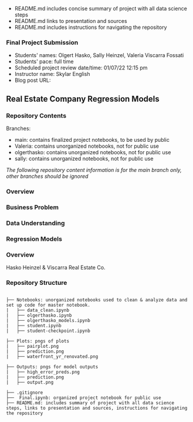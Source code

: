 - README.md includes concise summary of project with all data science steps
- README.md links to presentation and sources
- README.md includes instructions for navigating the repository
### Final Project Submission
- Students' names: Olgert Hasko, Sally Heinzel, Valeria Viscarra Fossati
- Students' pace: full time
- Scheduled project review date/time: 01/07/22 12:15 pm
- Instructor name: Skylar English
- Blog post URL:

## Real Estate Company Regression Models

### Repository Contents

Branches:
- main: contains finalized project notebooks, to be used by public
- Valeria: contains unorganized notebooks, not for public use
- olgerthasko: contains unorganized notebooks, not for public use
- sally: contains unorganized notebooks, not for public use

*The following repository content information is for the main branch only, other branches should be ignored*

### Overview 
### Business Problem
### Data Understanding
### Regression Models    

### Overview
Hasko Heinzel & Viscarra Real Estate Co. 



### Repository Structure
```

├── Notebooks: unorganized notebooks used to clean & analyze data and set up code for master notebook.
|   ├── data_clean.ipynb
|   ├── olgerthasko.ipynb
|   ├── olgerthasko_models.ipynb
|   ├── student.ipynb
|   ├── student-checkpoint.ipynb

├── Plots: pngs of plots
|   ├── pairplot.png
|   ├── prediction.png
|   ├── waterfront_yr_renovated.png

├── Outputs: pngs for model outputs
|   ├── high_error_preds.png
|   ├── prediction.png
|   ├── output.png

├── .gitignore
├──  Final.ipynb: organized project notebook for public use
├── README.md: includes summary of project with all data science steps, links to presentation and sources, instructions for navigating the repository

```
